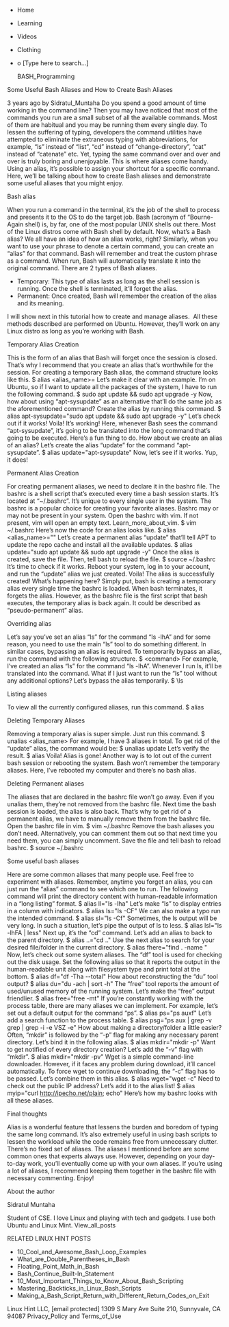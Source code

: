 





















































* Home
* Learning
* Videos
* Clothing
*
  o [Type here to search...]


   BASH_Programming


Some Useful Bash Aliases and How to Create Bash Aliases

3 years ago
by Sidratul_Muntaha
Do you spend a good amount of time working in the command line? Then you may
have noticed that most of the commands you run are a small subset of all the
available commands. Most of them are habitual and you may be running them every
single day.
To lessen the suffering of typing, developers the command utilities have
attempted to eliminate the extraneous typing with abbreviations, for example,
“ls” instead of “list”, “cd” instead of “change-directory”, “cat” instead of
“catenate” etc. Yet, typing the same command over and over and over is truly
boring and unenjoyable.
This is where aliases come handy. Using an alias, it’s possible to assign your
shortcut for a specific command. Here, we’ll be talking about how to create
Bash aliases and demonstrate some useful aliases that you might enjoy.

Bash alias

When you run a command in the terminal, it’s the job of the shell to process
and presents it to the OS to do the target job. Bash (acronym of “Bourne-Again
shell) is, by far, one of the most popular UNIX shells out there. Most of the
Linux distros come with Bash shell by default.
Now, what’s a Bash alias? We all have an idea of how an alias works, right?
Similarly, when you want to use your phrase to denote a certain command, you
can create an “alias” for that command. Bash will remember and treat the custom
phrase as a command. When run, Bash will automatically translate it into the
original command.
There are 2 types of Bash aliases.

* Temporary: This type of alias lasts as long as the shell session is running.
  Once the shell is terminated, it’ll forget the alias.
* Permanent: Once created, Bash will remember the creation of the alias and its
  meaning.

I will show next in this tutorial how to create and manage aliases.  All these
methods described are performed on Ubuntu. However, they’ll work on any Linux
distro as long as you’re working with Bash.

Temporary Alias Creation

This is the form of an alias that Bash will forget once the session is closed.
That’s why I recommend that you create an alias that’s worthwhile for the
session.
For creating a temporary Bash alias, the command structure looks like this.
$ alias <alias_name>=<command>
Let’s make it clear with an example. I’m on Ubuntu, so if I want to update all
the packages of the system, I have to run the following command.
$ sudo apt update && sudo apt upgrade -y
Now, how about using “apt-sysupdate” as an alternative that’ll do the same job
as the aforementioned command? Create the alias by running this command.
$ alias apt-sysupdate="sudo apt update && sudo apt upgrade -y"
Let’s check out if it works!
Voila! It’s working!
Here, whenever Bash sees the command “apt-sysupdate”, it’s going to be
translated into the long command that’s going to be executed.
Here’s a fun thing to do. How about we create an alias of an alias? Let’s
create the alias “update” for the command “apt-sysupdate”.
$ alias update="apt-sysupdate"
Now, let’s see if it works.
Yup, it does!

Permanent Alias Creation

For creating permanent aliases, we need to declare it in the bashrc file. The
bashrc is a shell script that’s executed every time a bash session starts. It’s
located at “~/.bashrc”. It’s unique to every single user in the system.
The bashrc is a popular choice for creating your favorite aliases. Bashrc may
or may not be present in your system. Open the bashrc with vim. If not present,
vim will open an empty text. Learn_more_about_vim.
$ vim ~/.bashrc
Here’s now the code for an alias looks like.
$ alias <alias_name>="<command>"
Let’s create a permanent alias “update” that’ll tell APT to update the repo
cache and install all the available updates.
$ alias update="sudo apt update && sudo apt upgrade -y"
Once the alias is created, save the file. Then, tell bash to reload the file.
$ source ~/.bashrc
It’s time to check if it works. Reboot your system, log in to your account, and
run the “update” alias we just created.
Voila! The alias is successfully created!
What’s happening here? Simply put, bash is creating a temporary alias every
single time the bashrc is loaded. When bash terminates, it forgets the alias.
However, as the bashrc file is the first script that bash executes, the
temporary alias is back again. It could be described as “pseudo-permanent”
alias.

Overriding alias

Let’s say you’ve set an alias “ls” for the command “ls -lhA” and for some
reason, you need to use the main “ls” tool to do something different. In
similar cases, bypassing an alias is required.
To temporarily bypass an alias, run the command with the following structure.
$ \<command>
For example, I’ve created an alias “ls” for the command “ls -lhA”. Whenever I
run ls, it’ll be translated into the command. What if I just want to run the
“ls” tool without any additional options? Let’s bypass the alias temporarily.
$ \ls

Listing aliases

To view all the currently configured aliases, run this command.
$ alias

Deleting Temporary Aliases

Removing a temporary alias is super simple. Just run this command.
$ unalias <alias_name>
For example, I have 3 aliases in total. To get rid of the “update” alias, the
command would be:
$ unalias update
Let’s verify the result.
$ alias
Voila! Alias is gone!
Another way is to lot out of the current bash session or rebooting the system.
Bash won’t remember the temporary aliases. Here, I’ve rebooted my computer and
there’s no bash alias.

Deleting Permanent aliases

The aliases that are declared in the bashrc file won’t go away. Even if you
unalias them, they’re not removed from the bashrc file. Next time the bash
session is loaded, the alias is also back. That’s why to get rid of a permanent
alias, we have to manually remove them from the bashrc file.
Open the bashrc file in vim.
$ vim ~/.bashrc
Remove the bash aliases you don’t need. Alternatively, you can comment them out
so that next time you need them, you can simply uncomment.
Save the file and tell bash to reload bashrc.
$ source ~/.bashrc

Some useful bash aliases

Here are some common aliases that many people use. Feel free to experiment with
aliases. Remember, anytime you forget an alias, you can just run the “alias”
command to see which one to run.
The following command will print the directory content with human-readable
information in a “long listing” format.
$ alias ll="ls -lha"
Let’s make “ls” to display entries in a column with indicators.
$ alias ls="ls -CF"
We can also make a typo run the intended command.
$ alias sl="ls -Cf"
Sometimes, the ls output will be very long. In such a situation, let’s pipe the
output of ls to less.
$ alias lsl="ls -lhFA | less"
Next up, it’s the “cd” command. Let’s add an alias to back to the parent
directory.
$ alias ..="cd .."
Use the next alias to search for your desired file/folder in the current
directory.
$ alias fhere="find . -name "
Now, let’s check out some system aliases. The “df” tool is used for checking
out the disk usage. Set the following alias so that it reports the output in
the human-readable unit along with filesystem type and print total at the
bottom.
$ alias df="df -Tha --total"
How about reconstructing the “du” tool output?
$ alias du="du -ach | sort -h"
The “free” tool reports the amount of used/unused memory of the running system.
Let’s make the “free” output friendlier.
$ alias free="free -mt"
If you’re constantly working with the process table, there are many aliases we
can implement. For example, let’s set out a default output for the command
“ps”.
$ alias ps="ps auxf"
Let’s add a search function to the process table.
$ alias psg="ps aux | grep -v grep | grep -i -e VSZ -e"
How about making a directory/folder a little easier? Often, “mkdir” is followed
by the “-p” flag for making any necessary parent directory. Let’s bind it in
the following alias.
$ alias mkdir="mkdir -p"
Want to get notified of every directory creation? Let’s add the “-v” flag with
“mkdir”.
$ alias mkdir="mkdir -pv"
Wget is a simple command-line downloader. However, if it faces any problem
during download, it’ll cancel automatically. To force wget to continue
downloading, the “-c” flag has to be passed. Let’s combine them in this alias.
$ alias wget="wget -c"
Need to check out the public IP address? Let’s add it to the alias list!
$ alias myip="curl http://ipecho.net/plain; echo"
Here’s how my bashrc looks with all these aliases.

Final thoughts

Alias is a wonderful feature that lessens the burden and boredom of typing the
same long command. It’s also extremely useful in using bash scripts to lessen
the workload while the code remains free from unnecessary clutter.
There’s no fixed set of aliases. The aliases I mentioned before are some common
ones that experts always use. However, depending on your day-to-day work,
you’ll eventually come up with your own aliases.
If you’re using a lot of aliases, I recommend keeping them together in the
bashrc file with necessary commenting.
Enjoy!


About the author


Sidratul Muntaha

Student of CSE. I love Linux and playing with tech and gadgets. I use both
Ubuntu and Linux Mint.
View_all_posts

RELATED LINUX HINT POSTS


* 10_Cool_and_Awesome_Bash_Loop_Examples
* What_are_Double_Parentheses_in_Bash
* Floating_Point_Math_in_Bash
* Bash_Continue_Built-In_Statement
* 10_Most_Important_Things_to_Know_About_Bash_Scripting
* Mastering_Backticks_in_Linux_Bash_Scripts
* Making_a_Bash_Script_Return_with_Different_Return_Codes_on_Exit

Linux Hint LLC, [email protected]
1309 S Mary Ave Suite 210, Sunnyvale, CA 94087
 Privacy_Policy and Terms_of_Use
